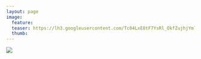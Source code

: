 ```yaml
---
layout: page
image:
  feature:
  teaser: https://lh3.googleusercontent.com/Tc04LxE8tF7YsRl_OkfZujhjYmly5d9Oibukahl2EE0=w245
  thumb:
---
```


![](https://lh3.googleusercontent.com/0UXMDs6FWPghiQGPiEf5OXLkiJKFvickPoedNvsYrG0=w800)
